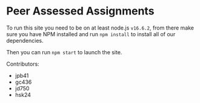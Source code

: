 # Peer Assessed Assignments

To run this site you need to be on at least node.js `v16.6.2`, from there make sure you have
NPM installed and run `npm install` to install all of our dependencies.

Then you can run `npm start` to launch the site.

Contributors:

- jpb41
- gc436
- jd750
- hsk24
